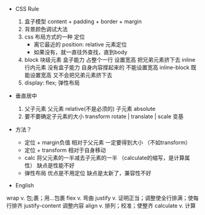 - CSS Rule
    1. 盒子模型   content + padding + border + margin
    2. 背景颜色调试大法
    3. css 布局方式的一种       定位
        - 离它最近的 position: relative 元素定位
        - 如果没有，就一直往外查找，直到body
    4. block  块级元素  盒子能力  占整个一行  设置宽高  把兄弟元素挤下去
        inline  行内元素  没有盒子能力  自身内容撑起来的  不能设置宽高
        inline-block  既能设置宽高  又不会把兄弟元素挤下去
    5. display: flex;  弹性布局

- 垂直居中
    1. 父子元素
        父元素  relative(不是必须的)
        子元素  absolute
    2. 要不要确定子元素的大小
        transform    rotate | translate | scale
        变基

- 方法？
    - 定位 + margin负值
        相对于父元素    一定要得到大小  （不如transform）
    - 定位 + transform
        相对于自身移动
    - calc    将父元素的一半减去子元素的一半        （calculate的缩写，是计算属性）
        缺点是性能不好
    - 弹性布局
        优点是不用定位
        缺点是太新了，兼容性不好
    




- English

wrap   v. 包;裹；用...包裹
flex   v. 弯曲
justify  v. 证明正当；调整使全行排满；使每行排齐
justify-content 调整内容
align   v. 排列；校准；使整齐
calculate   v. 计算





